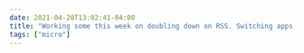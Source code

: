 ```yaml
---
date: 2021-04-20T13:02:41-04:00
title: "Working some this week on doubling down on RSS. Switching apps, trimming feeds, continuing to use it as my Twitter and newsletter interface, and trying to get more into Micro.blog and reddit by integrating them into my RSS “readflow”."
tags: ["micro"]
---
```


